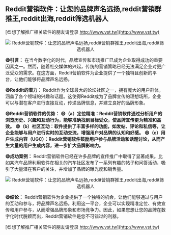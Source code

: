 ## **Reddit营销软件：让您的品牌声名远扬,reddit营销群推王,reddit出海,reddit筛选机器人**

[😍想了解推广相关软件的朋友请登录 http://www.vst.tw](http://www.vst.tw)

 <center><img src="https://vst.tw/MP4/tuiguang/png/0.png" alt="Reddit营销软件：让您的品牌声名远扬,reddit营销群推王,reddit出海,reddit筛选机器人"></center>

**😄引言：**
在当今数字化的时代，品牌宣传和市场推广已成为企业取得成功的重要因素之一。然而，随着社交媒体的兴起，传统的营销策略已经无法满足企业对更广泛受众的需求。在这方面，Reddit营销软件为企业提供了一个独特且创新的平台，让他们能够将品牌声名远扬。

**😄Reddit的潜力：**
Reddit作为全球最大的论坛社区之一，拥有庞大的用户群体，涵盖了各个领域的兴趣和话题。这使得Reddit成为了品牌宣传的理想场所，企业可以与潜在客户进行直接互动，传递品牌信息，并建立良好的品牌形象。

**😄Reddit营销软件的优势：**
**😄（a）定位精准：Reddit营销软件通过分析用户的浏览历史、兴趣和互动行为，能够准确找到目标受众，使品牌宣传更为精准和高效。**
**😄（b）社区互动：软件提供了丰富多样的功能，如发帖、评论和私信等，让企业能够与用户进行实时的互动交流，增强用户对品牌的认知和好感。**
**😄（c）用户生成内容（UGC）：Reddit营销软件鼓励用户参与品牌活动和话题讨论，从而产生大量的用户生成内容，进一步扩大品牌影响力。**

**😄成功案例：**
Reddit营销软件已经在许多品牌的宣传推广中取得了显著成果。比如某汽车品牌利用软件在相关的汽车社区发布了一系列有趣的帖子和问答活动，吸引了大量潜在客户的关注，并增加了品牌的曝光度和销售量。

 <center><img src="https://vst.tw/MP4/tuiguang/png/0.png" alt="Reddit营销软件：让您的品牌声名远扬,reddit营销群推王,reddit出海,reddit筛选机器人"></center>

**😄结论：**
Reddit营销软件为企业提供了一个独特的机会，让他们能够通过与用户的互动和参与，将品牌声名远扬。利用这一平台，企业可以实现精准定位、有效宣传和用户参与，从而增强品牌形象和市场竞争力。因此，如果您想让您的品牌在数字化时代脱颖而出，Reddit营销软件是您不可错过的利器。

[😍想了解推广相关软件的朋友请登录 http://www.vst.tw](http://www.vst.tw)




